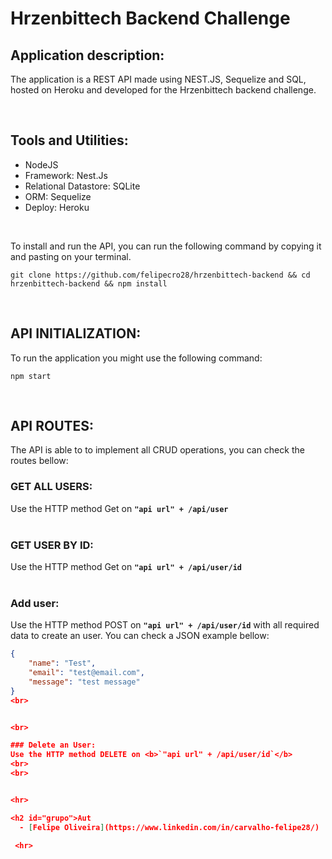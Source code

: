# Hrzenbittech Backend Challenge

## Application description:

The application is a REST API made using NEST.JS, Sequelize and SQL, hosted on Heroku and developed for the Hrzenbittech backend challenge.

<br>

## Tools and Utilities:

- NodeJS
- Framework: Nest.Js
- Relational Datastore: SQLite
- ORM: Sequelize
- Deploy: Heroku

<br>

To install and run the API, you can run the following command by copying it and pasting on your terminal.


```
git clone https://github.com/felipecro28/hrzenbittech-backend && cd hrzenbittech-backend && npm install
```

<br>

## API INITIALIZATION:
To run the application you might use the following command:

```
npm start
```

<br>


## API ROUTES:

The API is able to to implement all CRUD operations, you can check the routes bellow:
<br>

### GET ALL USERS:

Use the HTTP method Get on <b>`"api url" + /api/user`</b>
<br>
<br>

### GET USER BY ID:

Use the HTTP method Get on <b>`"api url" + /api/user/id`</b>
<br>
<br>

### Add user:
Use the HTTP method POST on <b>`"api url" + /api/user/id`</b> with all required data to create an user. You can check a JSON example bellow:

```json
{
    "name": "Test",
    "email": "test@email.com",
    "message": "test message"
}
<br>


<br>

### Delete an User:
Use the HTTP method DELETE on <b>`"api url" + /api/user/id`</b>
<br>
<br>


<hr>

<h2 id="grupo">Aut
  - [Felipe Oliveira](https://www.linkedin.com/in/carvalho-felipe28/)
 
 <hr>

